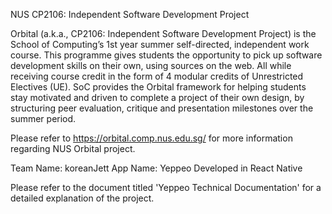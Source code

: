 NUS CP2106: Independent Software Development Project

Orbital (a.k.a., CP2106: Independent Software Development Project) is the School of Computing’s 1st year summer self-directed, independent work course. This programme gives students the opportunity to pick up software development skills on their own, using sources on the web. All while receiving course credit in the form of 4 modular credits of Unrestricted Electives (UE). SoC provides the Orbital framework for helping students stay motivated and driven to complete a project of their own design, by structuring peer evaluation, critique and presentation milestones over the summer period.

Please refer to https://orbital.comp.nus.edu.sg/ for more information regarding NUS Orbital project.

Team Name: koreanJett
App Name: Yeppeo
Developed in React Native

Please refer to the document titled 'Yeppeo Technical Documentation' for a detailed explanation of the project.
